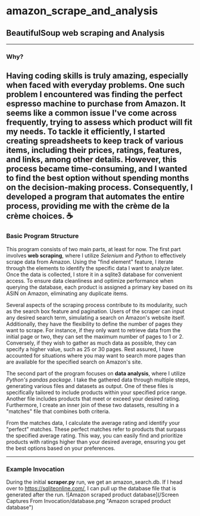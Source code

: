 # amazon_scrape_and_analysis
## BeautifulSoup web scraping and Analysis
---
### Why?
Having coding skills is truly amazing, especially when faced with everyday problems. 
One such problem I encountered was finding the perfect espresso machine to purchase from Amazon. 
It seems like a common issue I've come across frequently, trying to assess which product will fit my needs. To tackle it efficiently, 
I started creating spreadsheets to keep track of various items, including their prices, ratings, features, and links, among other details. 
However, this process became time-consuming, and I wanted to find the best option without spending months on the decision-making process. 
Consequently, I developed a program that automates the entire process, providing me with the crème de la crème choices. ☕
---

### Basic Program Structure 
This program consists of two main parts, at least for now. The first part involves **web scraping**, where I utilize *Selenium* and *Python* to effectively scrape data from Amazon. Using the "find element" feature, I iterate through the elements to identify the specific data I want to analyze later. Once the data is collected, I store it in a sqlite3 database for convenient access. To ensure data cleanliness and optimize performance when querying the database, each product is assigned a primary key based on its ASIN on Amazon, eliminating any duplicate items.

Several aspects of the scraping process contribute to its modularity, such as the search box feature and pagination. Users of the scraper can input any desired search term, simulating a search on Amazon's website itself. Additionally, they have the flexibility to define the number of pages they want to scrape. For instance, if they only want to retrieve data from the initial page or two, they can set the maximum number of pages to 1 or 2. Conversely, if they wish to gather as much data as possible, they can specify a higher value, such as 25 or 30 pages. Rest assured, I have accounted for situations where you may want to search more pages than are available for the specified search on Amazon's site.


The second part of the program focuses on **data analysis**, where I utilize *Python's pandas package*. I take the gathered data through multiple steps, generating various files and datasets as output. One of these files is specifically tailored to include products within your specified price range. Another file includes products that meet or exceed your desired rating. Furthermore, I create an inner join of these two datasets, resulting in a "matches" file that combines both criteria.

From the matches data, I calculate the average rating and identify your "perfect" matches. These perfect matches refer to products that surpass the specified average rating. This way, you can easily find and prioritize products with ratings higher than your desired average, ensuring you get the best options based on your preferences.

---
### Example Invocation 
During the initial **scraper.py** run, we get an amazon_search.db. If I head over to https://sqliteonline.com/, I can pull up the database file that is generated after the run. 
![Amazon scraped product database](/Screen Captures From Invocation/database.png "Amazon scraped product database")

